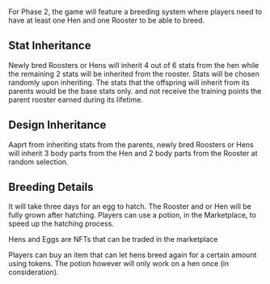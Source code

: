For Phase 2, the game will feature a breeding system where players need to have at least one Hen and one Rooster to be able to breed.

## Stat Inheritance

Newly bred Roosters or Hens will inherit 4 out of 6 stats from the hen while the remaining 2 stats will be inherited from the rooster. Stats will be chosen randomly upon inheriting. The stats that the offspring will inherit from its parents would be the base stats only. and not receive the training points the parent rooster earned during its lifetime.

## Design Inheritance

Aaprt from inheriting stats from the parents, newly bred Roosters or Hens will inherit 3 body parts from the Hen and 2 body parts from the Rooster at random selection.

## Breeding Details

It will take three days for an egg to hatch. The Rooster and or Hen will be fully grown after hatching. Players can use a potion, in the Marketplace, to speed up the hatching process.

Hens and Eggs are NFTs that can be traded in the marketplace

Players can buy an item that can let hens breed again for a certain amount using tokens. The potion however will only work on a hen once (in consideration).

